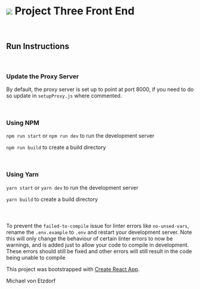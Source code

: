 # ![](https://ga-dash.s3.amazonaws.com/production/assets/logo-9f88ae6c9c3871690e33280fcf557f33.png) Project Three Front End

<br />

## Run Instructions

<br />

### Update the Proxy Server

By default, the proxy server is set up to point at port 8000, if you need to do so update in `setupProxy.js` where commented.

<br />

### Using NPM

`npm run start` or `npm run dev`  to run the development server

`npm run build` to create a build directory

<br />

### Using Yarn

`yarn start` or `yarn dev`  to run the development server

`yarn build` to create a build directory

<br />

###

To prevent the `failed-to-compile` issue for linter errors like `no-unsed-vars`, rename the `.env.example` to `.env` and restart your development server. Note this will only change the behaviour of certain linter errors to now be warnings, and is added just to allow your code to compile in development. These errors should still be fixed and other errors will still result in the code being unable to compile

This project was bootstrapped with [Create React App](https://github.com/facebook/create-react-app).

Michael von Etzdorf

